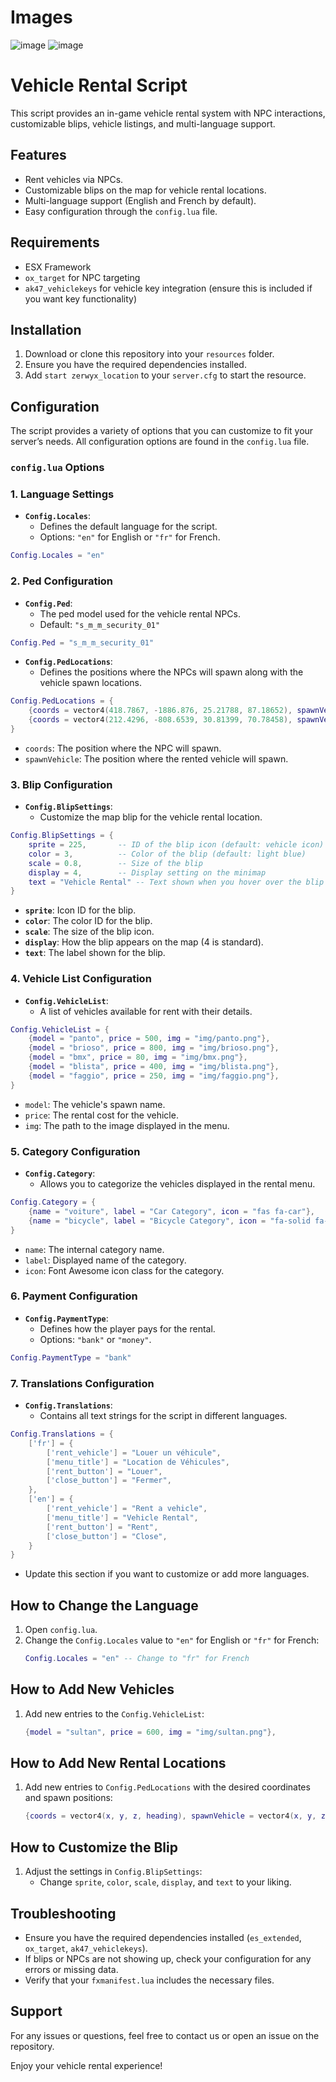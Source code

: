 # Images


![image](https://github.com/user-attachments/assets/b7a3e294-60e7-4c3d-8459-2af271e3b830)
![image](https://github.com/user-attachments/assets/d13b4426-3317-4378-9166-f428464f0103)


# Vehicle Rental Script

This script provides an in-game vehicle rental system with NPC interactions, customizable blips, vehicle listings, and multi-language support.

## Features
- Rent vehicles via NPCs.
- Customizable blips on the map for vehicle rental locations.
- Multi-language support (English and French by default).
- Easy configuration through the `config.lua` file.

## Requirements
- ESX Framework
- `ox_target` for NPC targeting
- `ak47_vehiclekeys` for vehicle key integration (ensure this is included if you want key functionality)

## Installation
1. Download or clone this repository into your `resources` folder.
2. Ensure you have the required dependencies installed.
3. Add `start zerwyx_location` to your `server.cfg` to start the resource.

## Configuration
The script provides a variety of options that you can customize to fit your server’s needs. All configuration options are found in the `config.lua` file.

### `config.lua` Options

### 1. **Language Settings**

- **`Config.Locales`**:
  - Defines the default language for the script.
  - Options: `"en"` for English or `"fr"` for French.
  
```lua
Config.Locales = "en"
```

### 2. **Ped Configuration**

- **`Config.Ped`**:
  - The ped model used for the vehicle rental NPCs.
  - Default: `"s_m_m_security_01"`

```lua
Config.Ped = "s_m_m_security_01"
```

- **`Config.PedLocations`**:
  - Defines the positions where the NPCs will spawn along with the vehicle spawn locations.
  
```lua
Config.PedLocations = {
    {coords = vector4(418.7867, -1886.876, 25.21788, 87.18652), spawnVehicle = vector4(412.2418, -1893.087, 25.83743, 52.44023)}, 
    {coords = vector4(212.4296, -808.6539, 30.81399, 70.78458), spawnVehicle = vector4(219.1842, -809.3712, 30.68375, 242.0458)}, 
}
```

- `coords`: The position where the NPC will spawn.
- `spawnVehicle`: The position where the rented vehicle will spawn.

### 3. **Blip Configuration**

- **`Config.BlipSettings`**:
  - Customize the map blip for the vehicle rental location.

```lua
Config.BlipSettings = {
    sprite = 225,       -- ID of the blip icon (default: vehicle icon)
    color = 3,          -- Color of the blip (default: light blue)
    scale = 0.8,        -- Size of the blip
    display = 4,        -- Display setting on the minimap
    text = "Vehicle Rental" -- Text shown when you hover over the blip
}
```
- **`sprite`**: Icon ID for the blip.
- **`color`**: The color ID for the blip.
- **`scale`**: The size of the blip icon.
- **`display`**: How the blip appears on the map (4 is standard).
- **`text`**: The label shown for the blip.

### 4. **Vehicle List Configuration**

- **`Config.VehicleList`**:
  - A list of vehicles available for rent with their details.

```lua
Config.VehicleList = {
    {model = "panto", price = 500, img = "img/panto.png"},
    {model = "brioso", price = 800, img = "img/brioso.png"},
    {model = "bmx", price = 80, img = "img/bmx.png"},
    {model = "blista", price = 400, img = "img/blista.png"},
    {model = "faggio", price = 250, img = "img/faggio.png"},
}
```
- `model`: The vehicle's spawn name.
- `price`: The rental cost for the vehicle.
- `img`: The path to the image displayed in the menu.

### 5. **Category Configuration**

- **`Config.Category`**:
  - Allows you to categorize the vehicles displayed in the rental menu.

```lua
Config.Category = {
    {name = "voiture", label = "Car Category", icon = "fas fa-car"},
    {name = "bicycle", label = "Bicycle Category", icon = "fa-solid fa-bicycle"},
}
```
- `name`: The internal category name.
- `label`: Displayed name of the category.
- `icon`: Font Awesome icon class for the category.

### 6. **Payment Configuration**

- **`Config.PaymentType`**:
  - Defines how the player pays for the rental.
  - Options: `"bank"` or `"money"`.

```lua
Config.PaymentType = "bank"
```

### 7. **Translations Configuration**

- **`Config.Translations`**:
  - Contains all text strings for the script in different languages.

```lua
Config.Translations = {
    ['fr'] = {
        ['rent_vehicle'] = "Louer un véhicule",
        ['menu_title'] = "Location de Véhicules",
        ['rent_button'] = "Louer",
        ['close_button'] = "Fermer",
    },
    ['en'] = {
        ['rent_vehicle'] = "Rent a vehicle",
        ['menu_title'] = "Vehicle Rental",
        ['rent_button'] = "Rent",
        ['close_button'] = "Close",
    }
}
```
- Update this section if you want to customize or add more languages.

## How to Change the Language
1. Open `config.lua`.
2. Change the `Config.Locales` value to `"en"` for English or `"fr"` for French:
   ```lua
   Config.Locales = "en" -- Change to "fr" for French
   ```

## How to Add New Vehicles
1. Add new entries to the `Config.VehicleList`:
   ```lua
   {model = "sultan", price = 600, img = "img/sultan.png"},
   ```

## How to Add New Rental Locations
1. Add new entries to `Config.PedLocations` with the desired coordinates and spawn positions:
   ```lua
   {coords = vector4(x, y, z, heading), spawnVehicle = vector4(x, y, z, heading)},
   ```

## How to Customize the Blip
1. Adjust the settings in `Config.BlipSettings`:
   - Change `sprite`, `color`, `scale`, `display`, and `text` to your liking.

## Troubleshooting
- Ensure you have the required dependencies installed (`es_extended`, `ox_target`, `ak47_vehiclekeys`).
- If blips or NPCs are not showing up, check your configuration for any errors or missing data.
- Verify that your `fxmanifest.lua` includes the necessary files.

## Support
For any issues or questions, feel free to contact us or open an issue on the repository.

Enjoy your vehicle rental experience!
